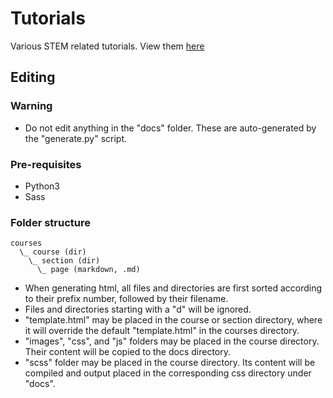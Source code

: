# Tutorials

Various STEM related tutorials. View them [here](https://quirkycort.github.io/tutorials/)

## Editing

### Warning

* Do not edit anything in the "docs" folder. These are auto-generated by the "generate.py" script.

### Pre-requisites

* Python3
* Sass

### Folder structure

```
courses
  \_ course (dir)
    \_ section (dir)
      \_ page (markdown, .md)
```

* When generating html, all files and directories are first sorted according to their prefix number, followed by their filename.
* Files and directories starting with a "d" will be ignored.
* "template.html" may be placed in the course or section directory, where it will override the default "template.html" in the courses directory.
* "images", "css", and "js" folders may be placed in the course directory. Their content will be copied to the docs directory.
* "scss" folder may be placed in the course directory. Its content will be compiled and output placed in the corresponding css directory under "docs".